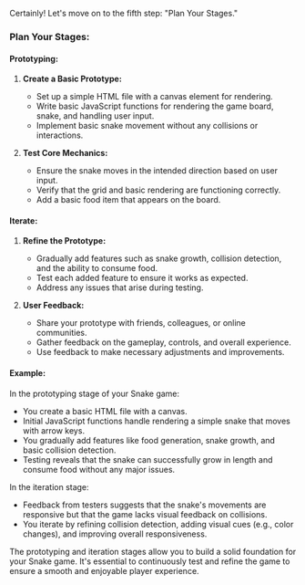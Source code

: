 Certainly! Let's move on to the fifth step: "Plan Your Stages."

### Plan Your Stages:

#### Prototyping:
1. **Create a Basic Prototype:**
   - Set up a simple HTML file with a canvas element for rendering.
   - Write basic JavaScript functions for rendering the game board, snake, and handling user input.
   - Implement basic snake movement without any collisions or interactions.

2. **Test Core Mechanics:**
   - Ensure the snake moves in the intended direction based on user input.
   - Verify that the grid and basic rendering are functioning correctly.
   - Add a basic food item that appears on the board.

#### Iterate:
1. **Refine the Prototype:**
   - Gradually add features such as snake growth, collision detection, and the ability to consume food.
   - Test each added feature to ensure it works as expected.
   - Address any issues that arise during testing.

2. **User Feedback:**
   - Share your prototype with friends, colleagues, or online communities.
   - Gather feedback on the gameplay, controls, and overall experience.
   - Use feedback to make necessary adjustments and improvements.

#### Example:
In the prototyping stage of your Snake game:
- You create a basic HTML file with a canvas.
- Initial JavaScript functions handle rendering a simple snake that moves with arrow keys.
- You gradually add features like food generation, snake growth, and basic collision detection.
- Testing reveals that the snake can successfully grow in length and consume food without any major issues.

In the iteration stage:
- Feedback from testers suggests that the snake's movements are responsive but that the game lacks visual feedback on collisions.
- You iterate by refining collision detection, adding visual cues (e.g., color changes), and improving overall responsiveness.

The prototyping and iteration stages allow you to build a solid foundation for your Snake game. It's essential to continuously test and refine the game to ensure a smooth and enjoyable player experience.